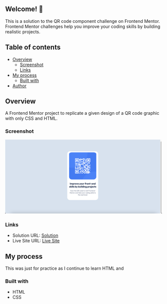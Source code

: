 ## Welcome! 👋

This is a solution to the QR code component challenge on Frontend Mentor. Frontend Mentor challenges help you improve your coding skills by building realistic projects.

## Table of contents

- [Overview](#overview)
  - [Screenshot](#screenshot)
  - [Links](#links)
- [My process](#my-process)
  - [Built with](#built-with)
- [Author](#author)


## Overview
A Frontend Mentor project to replicate a given design of a QR code graphic with only CSS and HTML.

### Screenshot

![](./images/QR-Code-Screenshot.png)

### Links

- Solution URL: [Solution]()
- Live Site URL: [Live Site](https://alopez-84.github.io/QR-Code-Challenge/)

## My process
This was just for practice as I continue to learn HTML and 

### Built with

- HTML
- CSS